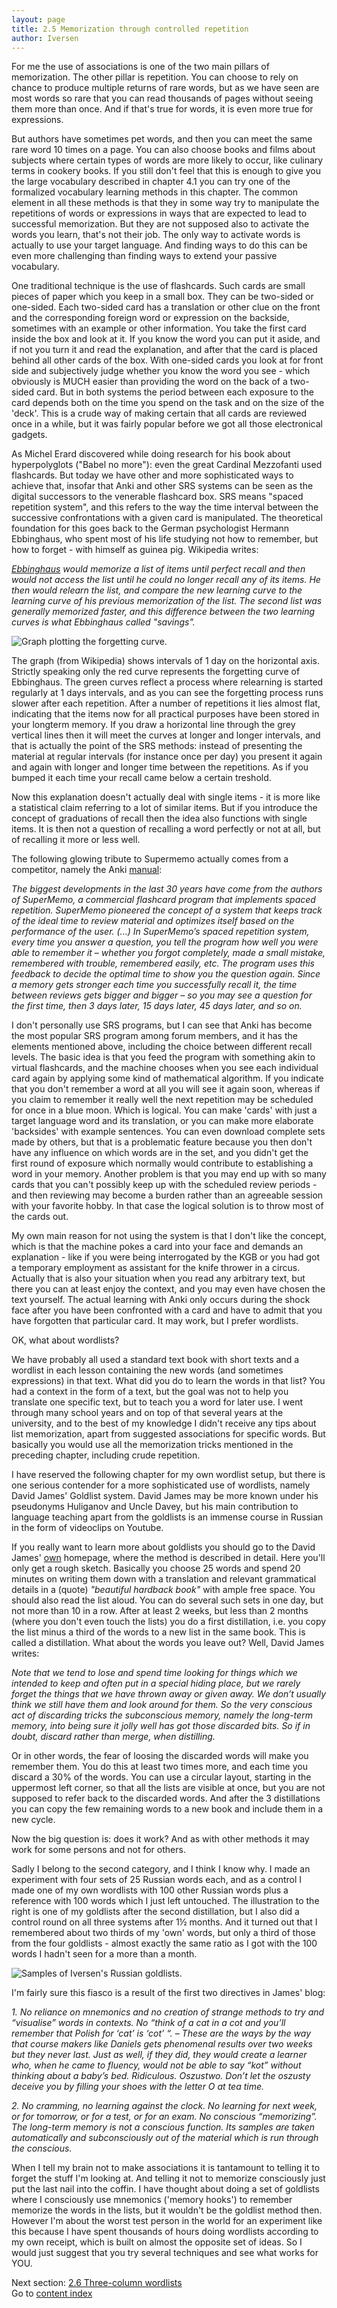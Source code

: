 ```yaml
---
layout: page
title: 2.5 Memorization through controlled repetition
author: Iversen
---
```

For me the use of associations is one of the two main pillars of memorization. The other pillar is repetition. You can choose to rely on chance to produce multiple returns of rare words, but as we have seen are most words so rare that you can read thousands of pages without seeing them more than once. And if that's true for words, it is even more true for expressions.

But authors have sometimes pet words, and then you can meet the same rare word 10 times on a page. You can also choose books and films about subjects where certain types of words are more likely to occur, like culinary terms in cookery books. If you still don't feel that this is enough to give you the large vocabulary described in chapter 4.1 you can try one of the formalized vocabulary learning methods in this chapter. The common element in all these methods is that they in some way try to manipulate the repetitions of words or expressions in ways that are expected to lead to successful memorization. But they are not supposed also to activate the words you learn, that's not their job. The only way to activate words is actually to use your target language. And finding ways to do this can be even more challenging than finding ways to extend your passive vocabulary.

One traditional technique is the use of  flashcards. Such cards are small pieces of paper which you  keep in a small box. They can be two-sided or one-sided. Each two-sided card has a translation or other clue on the front and the corresponding foreign word or expression on the backside, sometimes with an example or other information. You take the first card inside the box and look at it. If you know the word you can put it aside, and if not you turn it and read the explanation, and after that the card is placed behind all other cards of the box. With  one-sided cards you look at for front side and subjectively judge whether you know the word you see - which obviously is MUCH easier than providing the word on the back of a two-sided card. But in both systems the period between each exposure to the card depends both on the time you spend on the task and on the size of the 'deck'. This is a crude way of making certain that all cards are reviewed once in a while, but it was fairly popular before we got all those electronical gadgets. 

As Michel Erard discovered while doing research for his book about hyperpolyglots ("Babel no more"): even the great Cardinal Mezzofanti used flashcards. But today we have other and more sophisticated ways to achieve that, insofar that Anki and other SRS systems can be seen as the digital successors to the venerable flashcard box. SRS means "spaced repetition system", and this refers to the way the time interval between the successive confrontations with a given card is manipulated. The theoretical foundation for this goes back to the German psychologist Hermann Ebbinghaus, who spent most of his life studying not how to remember, but how to forget - with himself as guinea pig. Wikipedia writes:

*[Ebbinghaus](http://en.wikipedia.org/wiki/Hermann_Ebbinghaus) would memorize a list of items until perfect recall and then would not access the list until he could no longer recall any of its items. He then would relearn the list, and compare the new learning curve to the learning curve of his previous memorization of the list. The second list was generally memorized faster, and this difference between the two learning curves is what Ebbinghaus called "savings".*

![Graph plotting the forgetting curve.](../2-5-image-1.jpg)

The graph (from Wikipedia) shows intervals of 1 day on the horizontal axis. Strictly speaking only the red curve represents the forgetting curve of Ebbinghaus. The green curves reflect a process where relearning is started regularly at 1 days intervals, and as you can see the forgetting process runs slower after each repetition. After a number of repetitions it lies almost flat, indicating that the items now for all practical purposes have been stored in your longterm memory. If you draw a horizontal line through the grey vertical lines then it will meet the curves at longer and longer intervals, and that is actually the point of the SRS methods: instead of presenting the material at regular intervals (for instance once per day) you present it again and again with longer and longer time between the repetitions. As if you bumped it each time your recall came below a certain treshold. 

Now this explanation doesn't actually deal with single items - it is more like a statistical claim referring to a lot of similar items. But if you introduce the concept of graduations of recall then the idea also functions with single items. It is then not a question of recalling a word perfectly or not at all, but of recalling it more or less well. 

The following glowing tribute to Supermemo actually comes from a competitor, namely the Anki [manual](http://ankisrs.net/docs/manual.html#spaced-repetition):

*The biggest developments in the last 30 years have come from the authors of SuperMemo, a commercial flashcard program that implements spaced repetition. SuperMemo pioneered the concept of a system that keeps track of the ideal time to review material and optimizes itself based on the performance of the user. (...) In SuperMemo’s spaced repetition system, every time you answer a question, you tell the program how well you were able to remember it – whether you forgot completely, made a small mistake, remembered with trouble, remembered easily, etc. The program uses this feedback to decide the optimal time to show you the question again. Since a memory gets stronger each time you successfully recall it, the time between reviews gets bigger and bigger – so you may see a question for the first time, then 3 days later, 15 days later, 45 days later, and so on.*

I don't personally use SRS programs, but I can see that Anki has become the most popular SRS program among forum members, and it has the elements mentioned above, including the choice between different recall levels. The basic idea is that you feed the program with something akin to virtual flashcards, and the machine chooses when you see each individual card again by applying some kind of mathematical algorithm. If you indicate that you don't remember a word at all you will see it again soon, whereas if you claim to remember it really well the next repetition may be scheduled for once in a blue moon. Which is logical. You can make 'cards' with just a target language word and its translation, or you can make more elaborate 'backsides' with example sentences. You can even download complete sets made by others, but that is a problematic feature because you then don't have any influence on which words are in the set, and you didn't get the first round of exposure which normally would contribute to establishing a word in your memory. Another problem is that you may end up with so many cards that you can't possibly keep up with the scheduled  review periods - and then reviewing may become a burden rather than an agreeable session with your favorite hobby. In that case the logical solution is to throw most of the cards out.

My own main reason for not using the system is that I don't like the concept, which is that the machine pokes a card into your face and demands an explanation - like if you were being interrogated by the KGB or you had got a temporary employment as assistant for the knife thrower in a circus. Actually that is also your situation when you read any arbitrary text, but there you can at least enjoy the context, and you may even have chosen the text yourself. The actual learning with Anki only occurs during the shock face after you have been confronted with a card and have to admit that you have forgotten that particular card. It may work, but I prefer wordlists. 

OK, what about wordlists?

We have probably all used a standard text book with short texts and a wordlist in each lesson containing the new words (and sometimes expressions) in that text. What did you do to learn the words in that list? You had a context in the form of a text, but the goal was not to help you translate one specific text, but to teach you a word for later use. I went through many school years and on top of that several years at the university, and to the best of my knowledge I didn't receive any tips about list memorization, apart from suggested associations for specific words. But basically you would use all the memorization tricks mentioned in the preceding chapter, including crude repetition. 

I have reserved the following chapter for my own wordlist setup, but there is one serious contender for a more sophisticated use of wordlists, namely David James' Goldlist system. David James may be more known under his pseudonyms Huliganov and Uncle Davey, but his main contribution to language teaching apart from the goldlists is an immense course in Russian in the form of videoclips on Youtube.

If you really want to learn more about goldlists you should go to the David James' [own](http://huliganov.tv/goldlist-eu/) homepage, where the method is described in detail. Here you'll only get a rough sketch. Basically you choose 25 words and spend 20 minutes on writing them down with a translation and relevant grammatical details in a (quote) *"beautiful hardback book"* with ample free space. You should also read the list aloud. You can do several such sets in one day, but not more than 10 in a row. After at least 2 weeks, but less than 2 months (where you don't even touch the lists) you do a first distillation, i.e. you copy the list minus a third of the words to a new list in the same book. This is called a distillation. What about the words you leave out? Well, David James writes:

*Note that we tend to lose and spend time looking for things which we intended to keep and often put in a special hiding place, but we rarely forget the things that we have thrown away or given away. We don’t usually think we still have them and look around for them. So the very conscious act of discarding tricks the subconscious memory, namely the long-term memory, into being sure it jolly well has got those discarded bits. So if in doubt, discard rather than merge, when distilling.*

Or in other words, the fear of loosing the discarded words will make you remember them. You do this at least two times more, and each time you discard a 30%  of the words. You can use a circular layout, starting in the uppermost left corner, so that all the lists are visible at once, but you are not supposed to refer back to the discarded words. And after the 3 distillations you can copy the few remaining words to a new book and include them in a new cycle.

Now the big question is: does it work? And as with other methods it may work for some persons and not for others. 

Sadly I belong to the second category, and I think I know why. I made an experiment with four sets of 25 Russian words each, and as a control I made one of my own wordlists with 100 other Russian words plus a reference with 100 words which I just left untouched. The illustration to the right is one of my goldlists after the second distillation, but I also did a control round on all three systems after 1½ months. And it turned out that I remembered about two thirds of my 'own' words, but only a third of those from the four goldlists - almost exactly the same ratio as I got with the 100 words I hadn't seen for a more than a month. 

![Samples of Iversen's Russian goldlists.](../2-5-image-2.jpg)

I'm fairly sure this fiasco is a result of the first two directives in James' blog:

*1\. No reliance on mnemonics and no creation of strange methods to try and “visualise” words in contexts. No “think of a cat in a cot and you’ll remember that Polish for ‘cat’ is ‘cot’ “. – These are the ways by the way that course makers like Daniels gets phenomenal results over two weeks but they never last. Just as well, if they did, they would create a learner who, when he came to fluency, would not be able to say “kot” without thinking about a baby’s bed. Ridiculous. Oszustwo. Don’t let the oszusty deceive you by filling your shoes with the letter O at tea time.*

*2\. No cramming, no learning against the clock. No learning for next week, or for tomorrow, or for a test, or for an exam. No conscious “memorizing”. The long-term memory is not a conscious function. Its samples are taken automatically and subconsciously out of the material which is run through the conscious.*

When I tell my brain not to make associations it is tantamount to telling it to forget the stuff I'm looking at. And telling it not to memorize consciously just put the last nail into the coffin. I have thought about doing a set of goldlists where I consciously use mnemonics ('memory hooks') to remember memorize the words in the lists, but it wouldn't be the goldlist method then. However I'm about the worst test person in the world for an experiment like this because I have spent thousands of hours doing wordlists according to my own receipt, which is built on almost the opposite set of ideas. So I would just suggest that you try several techniques and see what works for YOU.



Next section: [2.6 Three-column wordlists](../2-6-three-column-wordlists/)  
Go to [content index](../)
